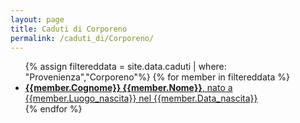 ```yaml
---
layout: page
title: Caduti di Corporeno
permalink: /caduti_di/Corporeno/
---
```


<div class="row"><div class="col-md-12">
<ul class="list-group">
{% assign filtereddata = site.data.caduti | where: "Provenienza","Corporeno"%}
{% for member in filtereddata %}
<a href="/caduti/{{member.title | downcase}}">
<li class="list-group-item"><b>{{member.Cognome}} {{member.Nome}}</b>, nato a {{member.Luogo_nascita}} nel {{member.Data_nascita}}</li>
</a>
{% endfor %}
</ul>
</div>
</div>
